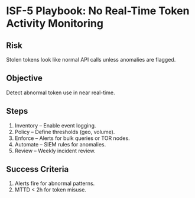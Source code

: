 # ISF-5 Playbook: No Real-Time Token Activity Monitoring

## Risk
Stolen tokens look like normal API calls unless anomalies are flagged.

## Objective
Detect abnormal token use in near real-time.

## Steps
1. Inventory – Enable event logging.
2. Policy – Define thresholds (geo, volume).
3. Enforce – Alerts for bulk queries or TOR nodes.
4. Automate – SIEM rules for anomalies.
5. Review – Weekly incident review.

## Success Criteria
1. Alerts fire for abnormal patterns.
2. MTTD < 2h for token misuse.
